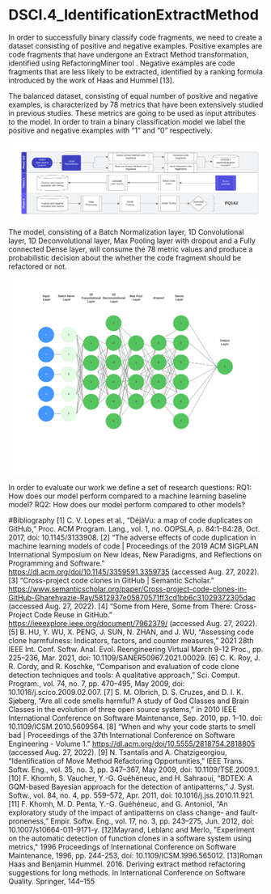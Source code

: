 # DSCI.4_IdentificationExtractMethod

In order to successfully binary classify code fragments, we need to create a dataset consisting of positive and negative examples. Positive examples are code fragments that have undergone an Extract Method transformation, identified using RefactoringMiner tool . Negative examples are code fragments that are less likely to be extracted, identified by a ranking formula introduced by the work of Haas and Hummel [13].


The balanced dataset, consisting of equal number of positive and negative examples, is characterized by 78 metrics that have been extensively studied in previous studies. These metrics are going to be used as input attributes to the model. In order to train a binary classification model we label the positive and negative examples with “1” and “0” respectively.

![](assets/Code_duplicate_extractionCurrent.png)

The model, consisting of a Batch Normalization layer, 1D Convolutional layer, 1D Deconvolutional layer, Max Pooling layer with dropout and a Fully connected Dense layer, will consume the 78 metric values and produce a probabilistic decision about the whether the code fragment should be refactored or not.

![](assets/model.png)

In order to evaluate our work we define a set of research questions:
RQ1: How does our model perform compared to a machine learning baseline model?
RQ2: How does our model perform compared to other models?

#Bibliography
[1]	C. V. Lopes et al., “DéjàVu: a map of code duplicates on GitHub,” Proc. ACM Program. Lang., vol. 1, no. OOPSLA, p. 84:1-84:28, Oct. 2017, doi: 10.1145/3133908.
[2]	“The adverse effects of code duplication in machine learning models of code | Proceedings of the 2019 ACM SIGPLAN International Symposium on New Ideas, New Paradigms, and Reflections on Programming and Software.” https://dl.acm.org/doi/10.1145/3359591.3359735 (accessed Aug. 27, 2022).
[3]	“Cross-project code clones in GitHub | Semantic Scholar.” https://www.semanticscholar.org/paper/Cross-project-code-clones-in-GitHub-Gharehyazie-Ray/5812937e05870571ff3cd1bb6c31029372305dac (accessed Aug. 27, 2022).
[4]	“Some from Here, Some from There: Cross-Project Code Reuse in GitHub.” https://ieeexplore.ieee.org/document/7962379/ (accessed Aug. 27, 2022).
[5]	B. HU, Y. WU, X. PENG, J. SUN, N. ZHAN, and J. WU, “Assessing code clone harmfulness: Indicators, factors, and counter measures,” 2021 28th IEEE Int. Conf. Softw. Anal. Evol. Reengineering Virtual March 9-12 Proc., pp. 225–236, Mar. 2021, doi: 10.1109/SANER50967.2021.00029.
[6]	C. K. Roy, J. R. Cordy, and R. Koschke, “Comparison and evaluation of code clone detection techniques and tools: A qualitative approach,” Sci. Comput. Program., vol. 74, no. 7, pp. 470–495, May 2009, doi: 10.1016/j.scico.2009.02.007.
[7]	S. M. Olbrich, D. S. Cruzes, and D. I. K. Sjøberg, “Are all code smells harmful? A study of God Classes and Brain Classes in the evolution of three open source systems,” in 2010 IEEE International Conference on Software Maintenance, Sep. 2010, pp. 1–10. doi: 10.1109/ICSM.2010.5609564.
[8]	“When and why your code starts to smell bad | Proceedings of the 37th International Conference on Software Engineering - Volume 1.” https://dl.acm.org/doi/10.5555/2818754.2818805 (accessed Aug. 27, 2022).
[9]	N. Tsantalis and A. Chatzigeorgiou, “Identification of Move Method Refactoring Opportunities,” IEEE Trans. Softw. Eng., vol. 35, no. 3, pp. 347–367, May 2009, doi: 10.1109/TSE.2009.1.
[10]	F. Khomh, S. Vaucher, Y.-G. Guéhéneuc, and H. Sahraoui, “BDTEX: A GQM-based Bayesian approach for the detection of antipatterns,” J. Syst. Softw., vol. 84, no. 4, pp. 559–572, Apr. 2011, doi: 10.1016/j.jss.2010.11.921.
[11]	F. Khomh, M. D. Penta, Y.-G. Guéhéneuc, and G. Antoniol, “An exploratory study of the impact of antipatterns on class change- and fault-proneness,” Empir. Softw. Eng., vol. 17, no. 3, pp. 243–275, Jun. 2012, doi: 10.1007/s10664-011-9171-y.
[12]Mayrand, Leblanc and Merlo, "Experiment on the automatic detection of function clones in a software system using metrics," 1996 Proceedings of International Conference on Software Maintenance, 1996, pp. 244-253, doi: 10.1109/ICSM.1996.565012.
[13]Roman Haas and Benjamin Hummel. 2016. Deriving extract method refactoring suggestions for long methods. In International Conference on Software Quality. Springer, 144–155
